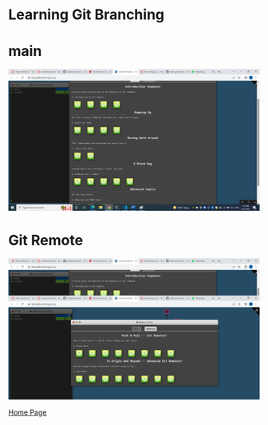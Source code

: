 # Learning Git Branching
# main 

![main](screenhoots/main.png)


# Git Remote
![remote](screenhoots/remote.png)





[Home Page](./README.md)